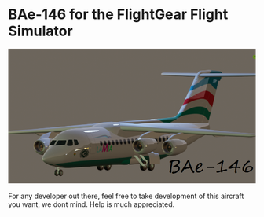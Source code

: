 # BAe-146 for the FlightGear Flight Simulator

![](./splashscreen.png?raw=true)

For any developer out there, feel free to take development of this aircraft you want, we dont mind. Help is much appreciated.

